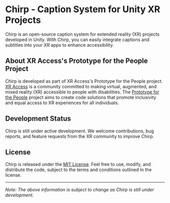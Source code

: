 # Chirp - Caption System for Unity XR Projects

Chirp is an open-source caption system for extended reality (XR) projects developed in Unity. With Chirp, you can easily integrate captions and subtitles into your XR apps to enhance accessibility.

## About XR Access's Prototype for the People Project

Chirp is developed as part of XR Access's Prototype for the People project. [XR Access](https://xraccess.org/) is a community committed to making virtual, augmented, and mixed reality (XR) accessible to people with disabilities. The [Prototype for the People](https://xraccess.org/workstreams/prototype-for-the-people/) project aims to create code solutions that promote inclusivity and equal access to XR experiences for all individuals.

## Development Status

Chirp is still under active development. We welcome contributions, bug reports, and feature requests from the XR community to improve Chirp.

## License

Chirp is released under the [MIT License](LICENSE). Feel free to use, modify, and distribute the code, subject to the terms and conditions outlined in the license.

---

*Note: The above information is subject to change as Chirp is still under development.*
